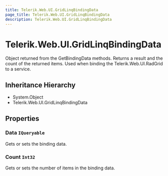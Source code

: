 ```yaml
---
title: Telerik.Web.UI.GridLinqBindingData
page_title: Telerik.Web.UI.GridLinqBindingData
description: Telerik.Web.UI.GridLinqBindingData
---
```


# Telerik.Web.UI.GridLinqBindingData

Object returned from the GetBindingData methods. Returns
            a result and the count of the returned items. Used when binding the Telerik.Web.UI.RadGrid to a service.

## Inheritance Hierarchy

* System.Object
* Telerik.Web.UI.GridLinqBindingData

## Properties

###  Data `IQueryable`

Gets or sets the binding data.

###  Count `Int32`

Gets or sets the number of items in the binding data.

